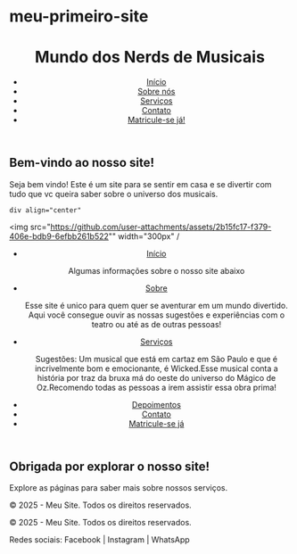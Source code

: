 # meu-primeiro-site
<!DOCTYPE html>
<html lang="pt-BR">
<head>
  <meta charset="UTF-8">
  <title>Meu Primeiro Site</title>
  <link rel="stylesheet" href="estilo.css"> <!-- futuramente para estilizar -->
</head>
<body>

  <!-- Cabeçalho com menu de navegação -->
  <header>
    <h1>Mundo dos Nerds de Musicais</h1>
    <nav>
      <ul>
        <li><a href="#">Início</a></li>
        <li><a href="#">Sobre nós</a></li>
        <li><a href="#">Serviços</a></li>
        <li><a href="#">Contato</a></li>
        <li><a href="#" class="botao-destaque">Matricule-se já!</a></li>
      </ul>
    </nav>
  </header>

  <!-- Conteúdo principal da página -->
  <main>
    <h2>Bem-vindo ao nosso site!</h2>
    <p>Seja bem vindo! Este é um site para se sentir em casa e se divertir com tudo que vc queira saber sobre o universo dos musicais.</p>

    div align="center"
  <img src="https://github.com/user-attachments/assets/2b15fc17-f379-406e-bdb9-6efbb261b522"" width="300px" /  
    
  <header>
    <nav>
      <ul>
        <li><a href="index.html">Início</a></li>
        <p>Algumas informações sobre o nosso site abaixo</p>
        <li><a href="sobre.html">Sobre</a></li>      
<p>Esse site é unico para quem quer se aventurar em um mundo divertido. Aqui você consegue ouvir as nossas sugestões e experiências com o teatro ou até as de outras pessoas!<p>
        <li><a href="servicos.html">Serviços</a></li>
<p> Sugestões: Um musical que está em cartaz em São Paulo e que é incrivelmente bom e emocionante, é Wicked.Esse musical conta a história por traz da bruxa má do oeste do universo do Mágico de Oz.Recomendo todas as pessoas a irem assistir essa obra prima! </p>
        <li><a href="depoimentos.html">Depoimentos</a></li>
        <li><a href="contato.html">Contato</a></li>
        <li><a href="#" class="botao-destaque">Matricule-se já</a></li>
      </ul>
    </nav>
  </header>

  <main>
    <h2>Obrigada por explorar o nosso site!</h2>
    <p>Explore as páginas para saber mais sobre nossos serviços.</p>
  </main>

  <footer>
    <p>© 2025 - Meu Site. Todos os direitos reservados.</p>
  </footer>

</body>
</html>

  <!-- Rodapé com informações finais -->
  <footer>
    <p>© 2025 - Meu Site. Todos os direitos reservados.</p>
    <p>Redes sociais: Facebook | Instagram | WhatsApp</p>
  </footer>
